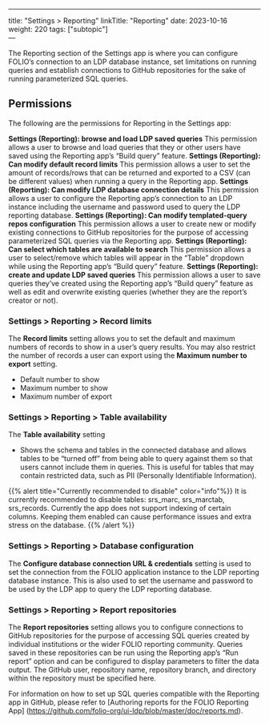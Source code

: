 ---
title: "Settings > Reporting"
linkTitle: "Reporting"
date: 2023-10-16  
weight: 220
tags: ["subtopic"]   
—

The Reporting section of the Settings app is where you can configure FOLIO’s connection to an LDP database instance, set limitations on running queries and establish connections to GitHub repositories for the sake of running parameterized SQL queries. 

## Permissions

The following are the permissions for Reporting in the Settings app:

**Settings (Reporting): browse and load LDP saved queries** This permission allows a user to browse and load queries that they or other users have saved using the Reporting app’s “Build query” feature. 
**Settings (Reporting): Can modify default record limits** This permission allows a user to set the amount of records/rows that can be returned and exported to a CSV (can be different values) when running a query in the Reporting app.
**Settings (Reporting): Can modify LDP database connection details** This permission allows a user to configure the Reporting app’s connection to an LDP instance including the username and password used to query the LDP reporting database. 
**Settings (Reporting): Can modify templated-query repos configuration** This permission allows a user to create new or modify existing connections to GitHub repositories for the purpose of accessing parameterized SQL queries via the Reporting app.
**Settings (Reporting): Can select which tables are available to search** This permission allows a user to select/remove which tables will appear in the “Table” dropdown while using the Reporting app’s “Build query” feature. 
**Settings (Reporting): create and update LDP saved queries** This permission allows a user to save queries they’ve created using the Reporting app’s “Build query” feature as well as edit and overwrite existing queries (whether they are the report’s creator or not). 

### Settings > Reporting > Record limits
The **Record limits** setting allows you to set the default and maximum numbers of records to show in a user’s query results. You may also restrict the number of records a user can export using the **Maximum number to export** setting.
* Default number to show
* Maximum number to show
* Maximum number of export
### Settings > Reporting > Table availability
The **Table availability** setting
* Shows the schema and tables in the connected database and allows tables to be “turned off” from being able to query against them so that users cannot include them in queries. This is useful for tables that may contain restricted data, such as PII (Personally Identifiable Information).

{{% alert title="Currently recommended to disable" color="info"%}}
It is currently recommended to disable tables: srs_marc, srs_marctab, srs_records.
Currently the app does not support indexing of certain columns. Keeping them enabled can cause performance issues and extra stress on the database.
{{% /alert %}}

### Settings > Reporting > Database configuration
The **Configure database connection URL & credentials** setting is used to set the connection from the FOLIO application instance to the LDP reporting database instance. This is also used to set the username and password to be used by the LDP app to query the LDP reporting database.

### Settings > Reporting > Report repositories 
The **Report repositories** setting allows you to configure connections to GitHub repositories for the purpose of accessing SQL queries created by individual institutions or the wider FOLIO reporting community. Queries saved in these repositories can be run using the Reporting app’s “Run report” option and can be configured to display parameters to filter the data output. The GitHub user, repository name, repository branch, and directory within the repository must be specified here. 

For information on how to set up SQL queries compatible with the Reporting app in GitHub, please refer to [Authoring reports for the FOLIO Reporting App] (https://github.com/folio-org/ui-ldp/blob/master/doc/reports.md). 

